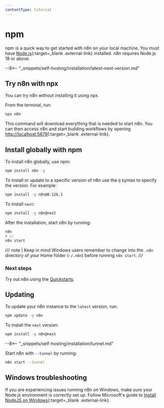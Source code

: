 ```yaml
---
contentType: tutorial
---
```


# npm

npm is a quick way to get started with n8n on your local machine. You must have [Node.js](https://nodejs.org/en/){:target=_blank .external-link} installed. n8n requires Node.js 18 or above.

--8<-- "_snippets/self-hosting/installation/latest-next-version.md"

## Try n8n with npx

You can try n8n without installing it using npx.

From the terminal, run:

```bash
npx n8n
```

This command will download everything that is needed to start n8n. You can then access n8n and start building workflows by opening [http://localhost:5678](http://localhost:5678){:target=_blank .external-link}.

## Install globally with npm

To install n8n globally, use npm:

```bash
npm install n8n -g
```

To install or update to a specific version of n8n use the `@` syntax to specify the version. For example:

```bash
npm install -g n8n@0.126.1
```

To install `next`:

```bash
npm install -g n8n@next
```

After the installation, start n8n by running:

```bash
n8n
# or
n8n start
```

/// note | Keep in mind
Windows users remember to change into the `.n8n` directory of your Home folder (`~/.n8n`) before running `n8n start`.
///
### Next steps

Try out n8n using the [Quickstarts](/try-it-out/).

## Updating

To update your n8n instance to the `latest` version, run:

```bash
npm update -g n8n
```

To install the `next` version:

```bash
npm install -g n8n@next
```

--8<-- "_snippets/self-hosting/installation/tunnel.md"

Start n8n with `--tunnel` by running:

```bash
n8n start --tunnel
```

## Windows troubleshooting

If you are experiencing issues running n8n on Windows, make sure your Node.js environment is correctly set up. Follow Microsoft's guide to [Install NodeJS on Windows](https://learn.microsoft.com/en-us/windows/dev-environment/javascript/nodejs-on-windows){:target=_blank .external-link}.
